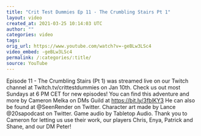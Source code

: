 ```yaml
---
title: "Crit Test Dummies Ep 11 - The Crumbling Stairs Pt 1"
layout: video
created_at: 2021-03-25 10:14:03 UTC
author: ""
categories: video
tags: 
orig_url: https://www.youtube.com/watch?v=-geBLw3LSc4
video_embed: -geBLw3LSc4
permalink: /:categories/:title/
source: YouTube
---
```

Episode 11 - The Crumbling Stairs (Pt 1) was streamed live on our Twitch channel at Twitch.tv/crittestdummies on Jan 10th. Check us out most Sundays at 6 PM CET for new episodes! You can find this adventure and more by Cameron Melka on DMs Guild at https://bit.ly/3fblKY3 He can also be found at @SeenRender on Twitter. Character art made by Lance @20sapodcast on Twitter. Game audio by Tabletop Audio. Thank you to Cameron for letting us use their work, our players Chris, Enya, Patrick and Shane, and our DM Peter!